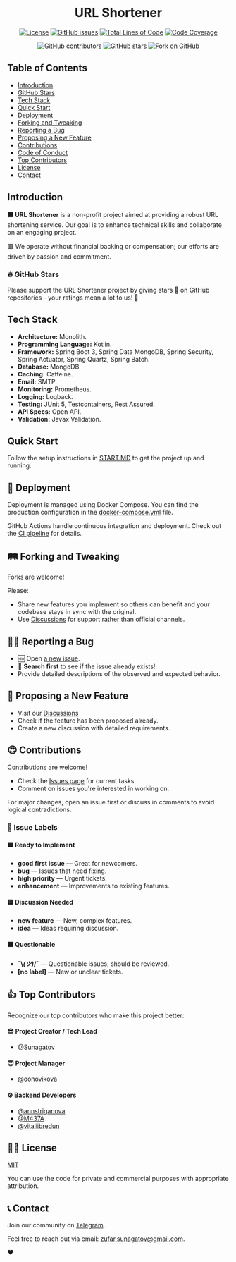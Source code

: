 <div style="text-align: center;">
  <br>
  <img src="url-shortener-avatar.jpg" alt="">
  <h1>URL Shortener</h1>

[![License](https://img.shields.io/badge/license-MIT-blue.svg)](https://github.com/Sunagatov/URL-Shortener/blob/main/LICENSE)
[![GitHub issues](https://img.shields.io/github/issues/Sunagatov/URL-Shortener)](https://github.com/Sunagatov/URL-Shortener/issues)
[![Total Lines of Code](https://tokei.rs/b1/github/Sunagatov/URL-Shortener?category=lines)](https://github.com/Sunagatov/URL-Shortener)
[![Code Coverage](https://codecov.io/github/Sunagatov/URL-Shortener/branch/main/graph/badge.svg?token=your-token)](https://app.codecov.io/github/Sunagatov/URL-Shortener)

[![GitHub contributors](https://img.shields.io/github/contributors/Sunagatov/URL-Shortener)](https://github.com/Sunagatov/URL-Shortener/graphs/contributors)
[![GitHub stars](https://img.shields.io/github/stars/Sunagatov/URL-Shortener)](https://github.com/Sunagatov/URL-Shortener/stargazers)
[![Fork on GitHub](https://img.shields.io/github/forks/Sunagatov/URL-Shortener.svg?style=social)](https://github.com/Sunagatov/URL-Shortener/network/members)
</div>

## Table of Contents
- [Introduction](#introduction)
- [GitHub Stars](#github-stars)
- [Tech Stack](#tech-stack)
- [Quick Start](#quick-start)
- [Deployment](#deployment)
- [Forking and Tweaking](#forking-and-tweaking)
- [Reporting a Bug](#reporting-a-bug)
- [Proposing a New Feature](#proposing-a-new-feature)
- [Contributions](#contributions)
- [Code of Conduct](#code-of-conduct)
- [Top Contributors](#top-contributors)
- [License](#license)
- [Contact](#contact)

## Introduction

**🟥 URL Shortener** is a non-profit project aimed at providing a robust URL shortening service. Our goal is to enhance technical skills and collaborate on an engaging project.

🟥 We operate without financial backing or compensation; our efforts are driven by passion and commitment.

### 🔥 GitHub Stars

Please support the URL Shortener project by giving stars 🌟 on GitHub repositories - your ratings mean a lot to us! 🙂

## Tech Stack

- **Architecture:** Monolith.
- **Programming Language:** Kotlin.
- **Framework:** Spring Boot 3, Spring Data MongoDB, Spring Security, Spring Actuator, Spring Quartz, Spring Batch.
- **Database:** MongoDB.
- **Caching:** Caffeine.
- **Email:** SMTP.
- **Monitoring:** Prometheus.
- **Logging:** Logback.
- **Testing:** JUnit 5, Testcontainers, Rest Assured.
- **API Specs:** Open API.
- **Validation:** Javax Validation.

## Quick Start

Follow the setup instructions in [START.MD](START.md) to get the project up and running.

## 🚢 Deployment

Deployment is managed using Docker Compose. You can find the production configuration in the [docker-compose.yml](docker-compose.yml) file.

GitHub Actions handle continuous integration and deployment. Check out the [CI pipeline](.github/workflows/ci.yml) for details.

## 🛤 Forking and Tweaking

Forks are welcome!

Please:
- Share new features you implement so others can benefit and your codebase stays in sync with the original.
- Use [Discussions](https://github.com/Sunagatov/URL-Shortener/discussions) for support rather than official channels.

## 🙋‍♂️ Reporting a Bug

- 🆕 Open [a new issue](https://github.com/Sunagatov/URL-Shortener/issues/new).
- 🔦 **Search first** to see if the issue already exists!
- Provide detailed descriptions of the observed and expected behavior.

## 💎 Proposing a New Feature

- Visit our [Discussions](https://github.com/Sunagatov/URL-Shortener/discussions)
- Check if the feature has been proposed already.
- Create a new discussion with detailed requirements.

## 😍 Contributions

Contributions are welcome!

- Check the [Issues page](https://github.com/Sunagatov/URL-Shortener/issues) for current tasks.
- Comment on issues you're interested in working on.

For major changes, open an issue first or discuss in comments to avoid logical contradictions.

### 🚦 Issue Labels

#### 🟩 Ready to Implement
- **good first issue** — Great for newcomers.
- **bug** — Issues that need fixing.
- **high priority** — Urgent tickets.
- **enhancement** — Improvements to existing features.

#### 🟨 Discussion Needed
- **new feature** — New, complex features.
- **idea** — Ideas requiring discussion.

#### 🟥 Questionable
- **¯\\_(ツ)_/¯** — Questionable issues, should be reviewed.
- **[no label]** — New or unclear tickets.

## 👍 Top Contributors

Recognize our top contributors who make this project better:

#### 😎 Project Creator / Tech Lead
- [@Sunagatov](https://github.com/Sunagatov)

#### 😇 Project Manager
- [@oonovikova](https://github.com/oonovikova)

#### ⚙️ Backend Developers
- [@annstriganova](https://github.com/annstriganova)
- [@M437A](https://github.com/M437A)
- [@vitaliibredun](https://github.com/vitaliibredun)

## 👩‍💼 License

[MIT](LICENSE)

You can use the code for private and commercial purposes with appropriate attribution.

## 📞 Contact

Join our community on [Telegram](https://t.me/zufarexplained).

Feel free to reach out via email: [zufar.sunagatov@gmail.com](mailto:zufar.sunagatov@gmail.com).

❤️
